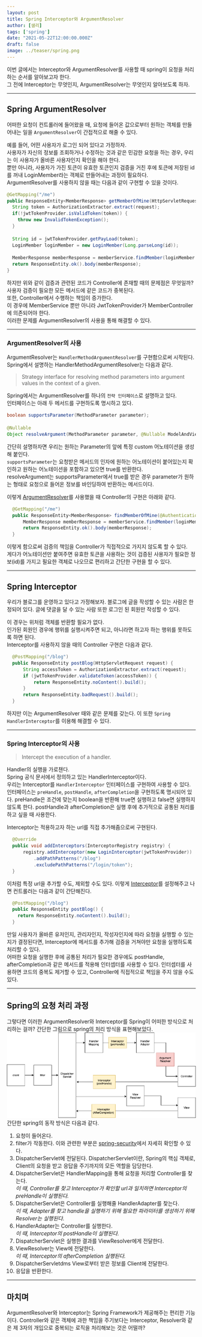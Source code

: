 ```yaml
---
layout: post  
title: Spring Interceptor와 ArgumentResolver
author: [샐리]
tags: ['spring']
date: "2021-05-22T12:00:00.000Z"
draft: false
image: ../teaser/spring.png
---
```


이번 글에서는 Interceptor와 ArgumentResolver를 사용할 때 spring이 요청을 처리하는 순서를 알아보고자 한다.  
그 전에 Interceptor는 무엇인지, ArgumentResolver는 무엇인지 알아보도록 하자.

---

## Spring ArgumentResolver
어떠한 요청이 컨트롤러에 들어왔을 때, 요청에 들어온 값으로부터 원하는 객체를 만들어내는 일을 `ArgumentResolver`이 간접적으로 해줄 수 있다.

예를 들어, 어떤 사용자가 로그인 되어 있다고 가정하자.  
사용자가 자신의 정보를 조회하거나 수정하는 것과 같은 민감한 요청을 하는 경우, 우리는 이 사용자가 올바른 사용자인지 확인을 해야 한다.  
뿐만 아니라, 사용자가 가진 토큰이 유효한 토큰인지 검증을 거친 후에 토큰에 저장된 id를 꺼내 LoginMember라는 객체로 만들어내는 과정이 필요하다.  
ArgumentResolver를 사용하지 않을 때는 다음과 같이 구현할 수 있을 것이다.
```java
@GetMapping("/me")
public ResponseEntity<MemberResponse> getMemberOfMine(HttpServletRequest request) {
  String token = AuthorizationExtractor.extract(request);
  if(!jwtTokenProvider.isValidToken(token)) {
    throw new InvalidTokenException();
  }

  String id = jwtTokenProvider.getPayLoad(token);
  LoginMember loginMember = new LoginMember(Long.parseLong(id));

  MemberResponse memberResponse = memberService.findMember(loginMember.getId());
  return ResponseEntity.ok().body(memberResponse);
}
```  
하지만 위와 같이 검증과 관련된 코드가 Controller에 존재할 때의 문제점은 무엇일까?  
사용자 검증이 필요한 모든 메서드에 같은 코드가 중복된다.  
또한, Controller에서 수행하는 책임이 증가한다.  
이 경우에 MemberService 뿐만 아니라 JwtTokenProvider가 MemberController에 의존되어야 한다.  
이러한 문제를 ArgumentResolver의 사용을 통해 해결할 수 있다.

---

### ArgumentResolver의 사용
ArgumentResolver는 `HandlerMethodArgumentResolver`를 구현함으로써 시작된다.  
Spring에서 설명하는 HandlerMethodArgumentResolver는 다음과 같다.
> Strategy interface for resolving method parameters into argument values in the context of a given.

Spring에서는 ArgumentResolver를 하나의 `전략 인터페이스`로 설명하고 있다.  
인터페이스는 아래 두 메서드를 구현하도록 명시하고 있다.
```java
boolean supportsParameter(MethodParameter parameter);

@Nullable
Object resolveArgument(MethodParameter parameter, @Nullable ModelAndViewContainer mavContainer, NativeWebRequest webRequest, @Nullable WebDataBinderFactory binderFactory) throws Exception;
```
간단히 설명하자면 우리는 원하는 Parameter의 앞에 특정 custom 어노테이션을 생성해 붙인다.  
`supportsParameter`는 요청받은 메서드의 인자에 원하는 어노테이션이 붙어있는지 확인하고 원하는 어노테이션을 포함하고 있으면 true를 반환한다.  
resolveArgument는 supportsParameter에서 true를 받은 경우 parameter가 원하는 형태로 요청으로 들어온 정보를 바인딩하여 반환하는 메서드이다.

이렇게 [ArgumentResolver](https://www.baeldung.com/spring-mvc-custom-data-binder)를 사용했을 때 Controller의 구현은 아래와 같다.
```java
  @GetMapping("/me")
  public ResponseEntity<MemberResponse> findMemberOfMine(@AuthenticationPrincipal LoginMember loginMember) {
      MemberResponse memberResponse = memberService.findMember(loginMember.getId());
      return ResponseEntity.ok().body(memberResponse);
  }
```

이렇게 함으로써 검증의 책임을 Controller가 직접적으로 가지지 않도록 할 수 있다.  
게다가 어노테이션만 붙여주면 유효한 토큰을 사용하는 것이 검증된 사용자가 필요한 정보(id)를 가지고 필요한 객체로 나오므로 편리하고 간단한 구현을 할 수 있다.

---

## Spring Interceptor
우리가 블로그를 운영하고 있다고 가정해보자.
블로그에 글을 작성할 수 있는 사람은 한정되어 있다.
글에 댓글을 달 수 있는 사람 또한 로그인 된 회원만 작성할 수 있다.

이 경우는 위처럼 객체를 반환할 필요가 없다.  
인가된 회원인 경우에 행위를 실행시켜주면 되고, 아니라면 하고자 하는 행위를 못하도록 하면 된다.  
Interceptor를 사용하지 않을 때의 Controller 구현은 다음과 같다.

```java
  @PostMapping("/blog")
  public ResponseEntity postBlog(HttpServletRequest request) {
      String accessToken = AuthorizationExtractor.extract(request);
      if (jwtTokenProvider.validateToken(accessToken)) {
          return ResponseEntity.noContent().build();
      }
      return ResponseEntity.badRequest().build();
  }
```

하지만 이는 ArgumentResolver 때와 같은 문제를 갖는다.
이 또한 `Spring HandlerInterceptor`를 이용해 해결할 수 있다.

---

### Spring Interceptor의 사용
> Intercept the execution of a handler.

Handler의 실행을 가로챈다.  
Spring 공식 문서에서 정의하고 있는 HandlerInterceptor이다.  
우리는 Interceptor를 `HandlerInterceptor` 인터페이스를 구현하여 사용할 수 있다.  
인터페이스는 `preHandle`, `postHandle`, `afterCompletion`을 구현하도록 명시되어 있다.
preHandle은 조건에 맞는지 boolean을 반환해 true면 실행하고 false면 실행하지 않도록 한다.
postHandle과 afterCompletion은 실행 후에 추가적으로 공통된 처리를 하고 싶을 때 사용한다.

Interceptor는 적용하고자 하는 url를 직접 추가해줌으로써 구현된다.
```java
  @Override
  public void addInterceptors(InterceptorRegistry registry) {
      registry.addInterceptor(new LoginInterceptor(jwtTokenProvider))
          .addPathPatterns("/blog")
          .excludePathPatterns("/login/token");
  }
```
이처럼 특정 url을 추가할 수도, 제외할 수도 있다.
이렇게 [Interceptor](https://www.baeldung.com/spring-mvc-handlerinterceptor)를 설정해주고 나면 컨트롤러는 다음과 같이 간단해진다.
```java
  @PostMapping("/blog")
  public ResponseEntity postBlog() {
    return ResponseEntity.noContent().build();
  }
```
만일 사용자가 올바른 유저인지, 관리자인지, 작성자인지에 따라 요청을 실행할 수 있는지가 결정된다면, Interceptor에 메서드를 추가해 검증을 거쳐야만 요청을 실행하도록 처리할 수 있다.  
어떠한 요청을 실행한 후에 공통된 처리가 필요한 경우에도 postHandle, afterCompletion과 같은 메서드를 적용해 인터셉터를 사용할 수 있다.
인터셉터를 사용하면 코드의 중복도 제거할 수 있고, Controller에 직접적으로 책임을 주지 않을 수도 있다.

---

## Spring의 요청 처리 과정
그렇다면 이러한 ArgumentResolver와 Interceptor를 Spring이 어떠한 방식으로 처리하는 걸까?
간단한 그림으로 spring의 처리 방식을 표현해보았다.  
![spring_flow](src/content/images/2021-05-24-spring-flow.png)
간단한 spring의 동작 방식은 다음과 같다.
1. 요청이 들어온다.
2. filter가 작동한다. 이와 관련한 부분은 [spring-security](https://spring.io/guides/topicals/spring-security-architecture/)에서 자세히 확인할 수 있다.
3. DispatcherServlet에 전달된다. DispatcherServlet이란, Spring의 핵심 객체로, Client의 요청을 받고 응답을 주기까지의 모든 역할을 담당한다.
4. DispatcherServlet은 HandlerMapping을 통해 요청을 처리할 Controller를 찾는다.  
   *이 때, Controller를 찾고 Interceptor가 확인할 url과 일치하면 Interceptor의 preHandle이 실행된다.*
5. DispatcherServlet은 Controller를 실행해줄 HandlerAdapter를 찾는다.  
   *이 때, Adapter를 찾고 handle을 실행하기 위해 필요한 파라미터를 생성하기 위해 Resolver는 실행된다.*
6. HandlerAdapter는 Controller를 실행한다.  
   *이 때, Interceptor의 postHandle이 실행된다.*
7. DispatcherServlet은 실행한 결과를 ViewResolver에게 전달한다.
8. ViewResolver는 View에 전달한다.  
   *이 때, Interceptor의 afterCompletion 실행된다.*
9. DispatcherServletdms View로부터 받은 정보를 Client에 전달한다.
10. 응답을 반환한다.

---

## 마치며
ArgumentResolver와 Interceptor는 Spring Framework가 제공해주는 편리한 기능이다.
Controller와 같은 객체에 과한 책임을 주기보다는 Interceptor, Resolver와 같은 제 3자의 개입으로 중복되는 로직을 처리해보는 것은 어떨까?

